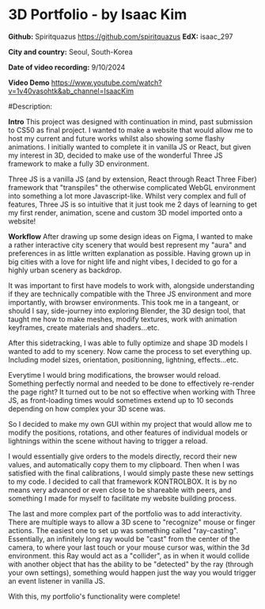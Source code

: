 
# 3D Portfolio - by Isaac Kim


**Github:**
Spiritquazus
https://github.com/spiritquazus
**EdX:**
isaac_297

**City and country:**
Seoul, South-Korea

**Date of video recording:**
9/10/2024


**Video Demo**
<https://www.youtube.com/watch?v=1v40vasohtk&ab_channel=IsaacKim>

#Description:

**Intro**
This project was designed with continuation in mind, past submission to CS50 as final project.
I wanted to make a website that would allow me to host my current and future works whilst also showing some flashy animations. 
I initially wanted to complete it in vanilla JS or React, but given my interest in 3D, decided to make use of the wonderful Three JS framework to make a fully 3D environment.

Three JS is a vanilla JS (and by extension, React through React Three Fiber) framework that "transpiles" the otherwise complicated WebGL environment into something a lot more Javascript-like.
Whilst very complex and full of features, Three JS is so intuitive that it just took me 2 days of learning to get my first render, animation, scene and custom 3D model imported onto a website!



**Workflow**
After drawing up some design ideas on Figma, I wanted to make a rather interactive city scenery that would best represent my "aura" and preferences in as little written explanation as possible.
Having grown up in big cities with a love for night life and night vibes, I decided to go for a highly urban scenery as backdrop. 

It was important to first have models to work with, alongside understanding if they are technically compatible with the Three JS environment and more importantly, with browser environments.
This took me in a tangeant, or should I say, side-journey into exploring Blender, the 3D design tool, that taught me how to make meshes, modify textures, work with animation keyframes, create materials and shaders...etc.

After this sidetracking, I was able to fully optimize and shape 3D models I wanted to add to my scenery.
Now came the process to set everything up. Including model sizes, orientation, positionning, lightning, effects...etc.

Everytime I would bring modifications, the browser would reload. Something perfectly normal and needed to be done to effectively re-render the page right? 
It turned out to be not so effective when working with Three JS, as front-loading times would sometimes extend up to 10 seconds depending on how complex your 3D scene was.

So I decided to make my own GUI within my project that would allow me to modify the positions, rotations, and other features of individual models or lightnings within the scene without having to trigger a reload.

I would essentially give orders to the models directly, record their new values, and automatically copy them to my clipboard. Then when I was satisfied with the final calibrations, I would simply paste these new settings to my code.
I decided to call that framework KONTROLBOX. It is by no means very advanced or even close to be shareable with peers, and something I made for myself to facilitate my website building process.

The last and more complex part of the portfolio was to add interactivity. There are multiple ways to allow a 3D scene to "recognize" mouse or finger actions. 
The easiest one to set up was something called "ray-casting". 
Essentially, an infinitely long ray would be "cast" from the center of the camera, to where your last touch or your mouse cursor was, within the 3d environment. 
this Ray would act as a "collider", as in when it would collide with another object that has the ability to be "detected" by the ray (through your own settings), something would happen just the 
way you would trigger an event listener in vanilla JS.

With this, my portfolio's functionality were complete!
